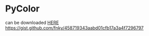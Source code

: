 # PyColor
can be downloaded [HERE](https://test.pypi.org/project/PyColor/)
https://gist.github.com/fnky/458719343aabd01cfb17a3a4f7296797
